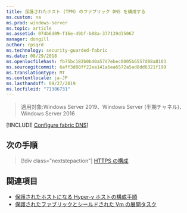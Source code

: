 ```yaml
---
title: 保護されたホスト (TPM) のファブリック DNS を構成する
ms.custom: na
ms.prod: windows-server
ms.topic: article
ms.assetid: 074b6d09-f16e-49bf-b88a-377139d35067
manager: dongill
author: rpsqrd
ms.technology: security-guarded-fabric
ms.date: 08/29/2018
ms.openlocfilehash: fb75bc182b0b40a57d7ebec0005b6557d08a8103
ms.sourcegitcommit: 6aff3d88ff22ea141a6ea6572a5ad8dd6321f199
ms.translationtype: MT
ms.contentlocale: ja-JP
ms.lasthandoff: 09/27/2019
ms.locfileid: "71386731"
---
```

>適用対象:Windows Server 2019、Windows Server (半期チャネル)、Windows Server 2016

[!INCLUDE [Configure fabric DNS](../../../includes/guarded-fabric-configure-fabric-dns.md)] 

## <a name="next-step"></a>次の手順

> [!div class="nextstepaction"]
> [HTTPS の構成](guarded-fabric-configure-hgs-https.md)

## <a name="see-also"></a>関連項目

- [保護されたホストになる Hyper-v ホストの構成手順](guarded-fabric-configure-hgs-with-authorized-hyper-v-hosts.md)
- [保護されたファブリックとシールドされた Vm の展開タスク](guarded-fabric-deploying-hgs-overview.md#deployment-tasks-for-guarded-fabrics-and-shielded-vms)

